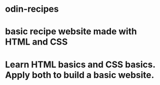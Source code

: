 # odin-recipes
# basic recipe website made with HTML and CSS   
# Learn HTML basics and CSS basics. Apply both to build a basic website.

